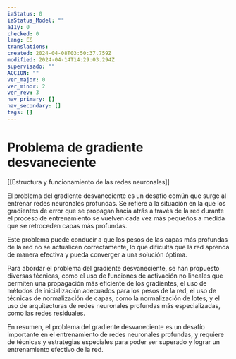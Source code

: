 ```yaml
---
iaStatus: 0
iaStatus_Model: ""
a11y: 0
checked: 0
lang: ES
translations: 
created: 2024-04-08T03:50:37.759Z
modified: 2024-04-14T14:29:03.294Z
supervisado: ""
ACCION: ""
ver_major: 0
ver_minor: 2
ver_rev: 3
nav_primary: []
nav_secondary: []
tags: []
---
```

# Problema de gradiente desvaneciente

[[Estructura y funcionamiento de las  redes neuronales]]

El problema del gradiente desvaneciente es un desafío común que surge al entrenar redes neuronales profundas. Se refiere a la situación en la que los gradientes de error que se propagan hacia atrás a través de la red durante el proceso de entrenamiento se vuelven cada vez más pequeños a medida que se retroceden capas más profundas. 

Este problema puede conducir a que los pesos de las capas más profundas de la red no se actualicen correctamente, lo que dificulta que la red aprenda de manera efectiva y pueda converger a una solución óptima.

Para abordar el problema del gradiente desvaneciente, se han propuesto diversas técnicas, como el uso de funciones de activación no lineales que permiten una propagación más eficiente de los gradientes, el uso de métodos de inicialización adecuados para los pesos de la red, el uso de técnicas de normalización de capas, como la normalización de lotes, y el uso de arquitecturas de redes neuronales profundas más especializadas, como las redes residuales.

En resumen, el problema del gradiente desvaneciente es un desafío importante en el entrenamiento de redes neuronales profundas, y requiere de técnicas y estrategias especiales para poder ser superado y lograr un entrenamiento efectivo de la red.
